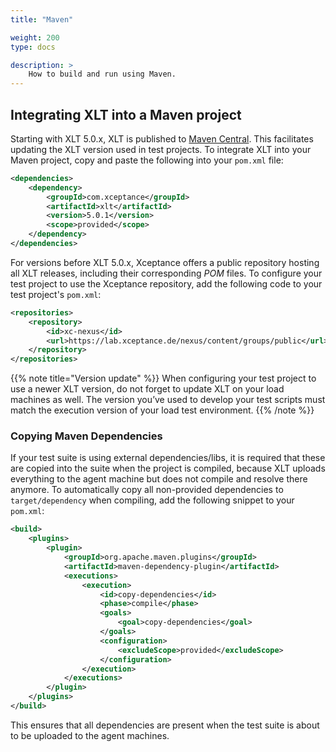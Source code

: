 ```yaml
---
title: "Maven"

weight: 200
type: docs

description: >
    How to build and run using Maven.
---
```


## Integrating XLT into a Maven project

Starting with XLT 5.0.x, XLT is published to [Maven Central](https://search.maven.org/artifact/com.xceptance/xlt). This facilitates updating the XLT version used in test projects. To integrate XLT into your Maven project, copy and paste the following into your `pom.xml` file:

```xml
<dependencies>
    <dependency>
        <groupId>com.xceptance</groupId>
        <artifactId>xlt</artifactId>
        <version>5.0.1</version>
        <scope>provided</scope>
    </dependency>
</dependencies>
```

For versions before XLT 5.0.x, Xceptance offers a public repository hosting all XLT releases, including their corresponding _POM_ files. To configure your test project to use the Xceptance repository, add the following code to your test project's `pom.xml`:

```xml
<repositories>
    <repository>
        <id>xc-nexus</id>
        <url>https://lab.xceptance.de/nexus/content/groups/public</url>
    </repository>
</repositories>
```

{{% note title="Version update" %}}
When configuring your test project to use a newer XLT version, do not forget to update XLT on your load machines as well. The version you’ve used to develop your test scripts must match the execution version of your load test environment.
{{% /note %}}

### Copying Maven Dependencies

If your test suite is using external dependencies/libs, it is required that these are copied into the suite when the project is compiled, because XLT uploads everything to the agent machine but does not compile and resolve there anymore. To automatically copy all non-provided dependencies to `target/dependency` when compiling, add the following snippet to your `pom.xml`:

```xml
<build>
    <plugins>
        <plugin>
            <groupId>org.apache.maven.plugins</groupId>
            <artifactId>maven-dependency-plugin</artifactId>
            <executions>
                <execution>
                    <id>copy-dependencies</id>
                    <phase>compile</phase>
                    <goals>
                        <goal>copy-dependencies</goal>
                    </goals>
                    <configuration>
                        <excludeScope>provided</excludeScope>
                    </configuration>
                </execution>
            </executions>
        </plugin>
    </plugins>
</build>
```

This ensures that all dependencies are present when the test suite is about to be uploaded to the agent machines.